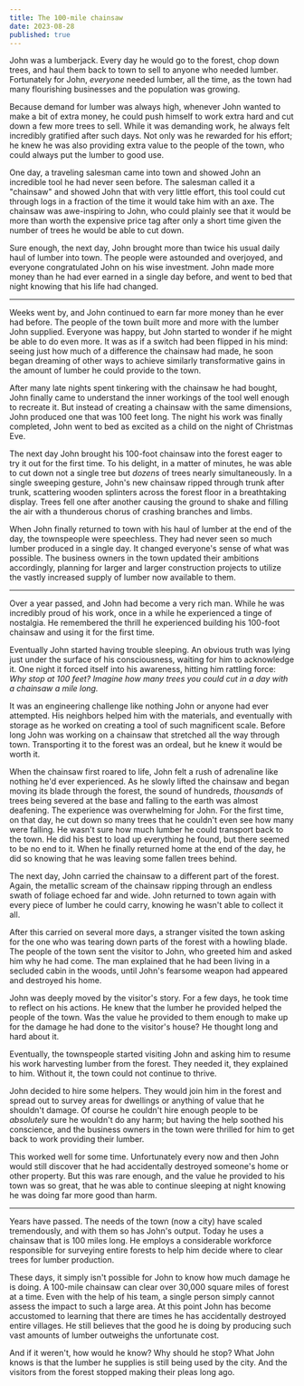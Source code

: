 ```yaml
---
title: The 100-mile chainsaw
date: 2023-08-28
published: true
---
```


John was a lumberjack. Every day he would go to the forest, chop down trees, and
haul them back to town to sell to anyone who needed lumber. Fortunately for
John, _everyone_ needed lumber, all the time, as the town had many flourishing
businesses and the population was growing.

Because demand for lumber was always high, whenever John wanted to make a bit of
extra money, he could push himself to work extra hard and cut down a few more
trees to sell. While it was demanding work, he always felt incredibly gratified
after such days. Not only was he rewarded for his effort; he knew he was also
providing extra value to the people of the town, who could always put the
lumber to good use.

One day, a traveling salesman came into town and showed John an incredible tool
he had never seen before. The salesman called it a "chainsaw" and showed John
that with very little effort, this tool could cut through logs in a fraction of
the time it would take him with an axe. The chainsaw was awe-inspiring to John,
who could plainly see that it would be more than worth the expensive price tag
after only a short time given the number of trees he would be able to cut down.

Sure enough, the next day, John brought more than twice his usual daily haul of
lumber into town. The people were astounded and overjoyed, and everyone
congratulated John on his wise investment. John made more money than he had
ever earned in a single day before, and went to bed that night knowing that his
life had changed.

***

Weeks went by, and John continued to earn far more money than he ever had
before. The people of the town built more and more with the lumber John
supplied. Everyone was happy, but John started to wonder if he might be able to
do even more. It was as if a switch had been flipped in his mind: seeing just
how much of a difference the chainsaw had made, he soon began dreaming of other
ways to achieve similarly transformative gains in the amount of lumber he could
provide to the town.

After many late nights spent tinkering with the chainsaw he had bought, John
finally came to understand the inner workings of the tool well enough to
recreate it. But instead of creating a chainsaw with the same dimensions, John
produced one that was 100 feet long. The night his work was finally completed,
John went to bed as excited as a child on the night of Christmas Eve.

The next day John brought his 100-foot chainsaw into the forest eager to try it
out for the first time. To his delight, in a matter of minutes, he was able to
cut down not a single tree but _dozens_ of trees nearly simultaneously. In a
single sweeping gesture, John's new chainsaw ripped through trunk after trunk,
scattering wooden splinters across the forest floor in a breathtaking display.
Trees fell one after another causing the ground to shake and filling the air
with a thunderous chorus of crashing branches and limbs.

When John finally returned to town with his haul of lumber at the end of the
day, the townspeople were speechless. They had never seen so much lumber
produced in a single day. It changed everyone's sense of what was possible. The
business owners in the town updated their ambitions accordingly, planning for
larger and larger construction projects to utilize the vastly increased supply
of lumber now available to them.

***

Over a year passed, and John had become a very rich man. While he was incredibly
proud of his work, once in a while he experienced a tinge of nostalgia. He
remembered the thrill he experienced building his 100-foot chainsaw and using
it for the first time.

Eventually John started having trouble sleeping. An obvious truth was lying just
under the surface of his consciousness, waiting for him to acknowledge it. One
night it forced itself into his awareness, hitting him rattling force: _Why
stop at 100 feet? Imagine how many trees you could cut in a day with a chainsaw
a mile long._

It was an engineering challenge like nothing John or anyone had ever attempted.
His neighbors helped him with the materials, and eventually with storage as he
worked on creating a tool of such magnificent scale. Before long John was
working on a chainsaw that stretched all the way through town. Transporting it
to the forest was an ordeal, but he knew it would be worth it.

When the chainsaw first roared to life, John felt a rush of adrenaline like
nothing he'd ever experienced. As he slowly lifted the chainsaw and began
moving its blade through the forest, the sound of hundreds, _thousands_ of
trees being severed at the base and falling to the earth was almost deafening.
The experience was overwhelming for John. For the first time, on that day, he
cut down so many trees that he couldn't even see how many were falling. He
wasn't sure how much lumber he could transport back to the town. He did his
best to load up everything he found, but there seemed to be no end to it. When
he finally returned home at the end of the day, he did so knowing that he was
leaving some fallen trees behind.

The next day, John carried the chainsaw to a different part of the forest.
Again, the metallic scream of the chainsaw ripping through an endless swath of
foliage echoed far and wide. John returned to town again with every piece of
lumber he could carry, knowing he wasn't able to collect it all.

After this carried on several more days, a stranger visited the town asking for
the one who was tearing down parts of the forest with a howling blade. The
people of the town sent the visitor to John, who greeted him and asked him why
he had come. The man explained that he had been living in a secluded cabin in
the woods, until John's fearsome weapon had appeared and destroyed his home.

John was deeply moved by the visitor's story. For a few days, he took time to
reflect on his actions. He knew that the lumber he provided helped the people
of the town. Was the value he provided to them enough to make up for the damage
he had done to the visitor's house? He thought long and hard about it.

Eventually, the townspeople started visiting John and asking him to resume his
work harvesting lumber from the forest. They needed it, they explained to him.
Without it, the town could not continue to thrive.

John decided to hire some helpers. They would join him in the forest and spread
out to survey areas for dwellings or anything of value that he shouldn't
damage. Of course he couldn't hire enough people to be _absolutely_ sure he
wouldn't do any harm; but having the help soothed his conscience, and the
business owners in the town were thrilled for him to get back to work providing
their lumber.

This worked well for some time. Unfortunately every now and then John would
still discover that he had accidentally destroyed someone's home or other
property. But this was rare enough, and the value he provided to his town was so
great, that he was able to continue sleeping at night knowing he was doing far
more good than harm.

***

Years have passed. The needs of the town (now a city) have scaled tremendously,
and with them so has John's output. Today he uses a chainsaw that is 100 miles
long. He employs a considerable workforce responsible for surveying entire
forests to help him decide where to clear trees for lumber production.

These days, it simply isn't possible for John to know how much damage he is
doing. A 100-mile chainsaw can clear over 30,000 square miles of forest at a
time. Even with the help of his team, a single person simply cannot assess the
impact to such a large area. At this point John has become accustomed to
learning that there are times he has accidentally destroyed entire villages. He
still believes that the good he is doing by producing such vast amounts of
lumber outweighs the unfortunate cost.

And if it weren't, how would he know? Why should he stop? What John knows is
that the lumber he supplies is still being used by the city. And the visitors
from the forest stopped making their pleas long ago.
